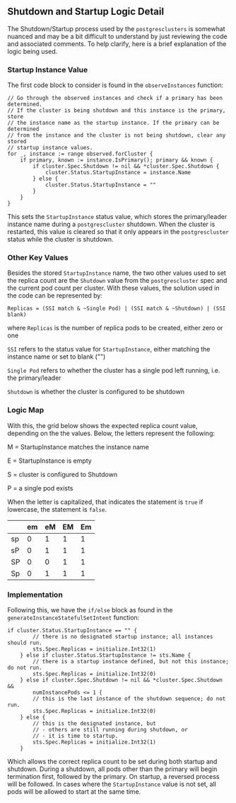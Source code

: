 <!--
 Copyright 2021 Crunchy Data Solutions, Inc.
 Licensed under the Apache License, Version 2.0 (the "License");
 you may not use this file except in compliance with the License.
 You may obtain a copy of the License at

 http://www.apache.org/licenses/LICENSE-2.0

 Unless required by applicable law or agreed to in writing, software
 distributed under the License is distributed on an "AS IS" BASIS,
 WITHOUT WARRANTIES OR CONDITIONS OF ANY KIND, either express or implied.
 See the License for the specific language governing permissions and
 limitations under the License.
-->

## Shutdown and Startup Logic Detail

The Shutdown/Startup process used by the `postgresclusters` is somewhat nuanced
and may be a bit difficult to understand by just reviewing the code and 
associated comments. To help clarify, here is a brief explanation of the logic
being used.

### Startup Instance Value

The first code block to consider is found in the `observeInstances` function:

```
// Go through the observed instances and check if a primary has been determined.
// If the cluster is being shutdown and this instance is the primary, store
// the instance name as the startup instance. If the primary can be determined
// from the instance and the cluster is not being shutdown, clear any stored
// startup instance values.
for _, instance := range observed.forCluster {
	if primary, known := instance.IsPrimary(); primary && known {
		if cluster.Spec.Shutdown != nil && *cluster.Spec.Shutdown {
			cluster.Status.StartupInstance = instance.Name
		} else {
			cluster.Status.StartupInstance = ""
		}
	}
}
```

This sets the `StartupInstance` status value, which stores the primary/leader
instance name during a `postgrescluster` shutdown. When the cluster is restarted,
this value is cleared so that it only appears in the `postgrescluster` status
while the  cluster is shutdown.

### Other Key Values

Besides the stored `StartupInstance` name, the two other values used to set
the replica count are the `Shutdown` value from the `postgrescluster` spec
and the current pod count per cluster. With these values, the solution used 
in the code can be represented by:

`Replicas = (SSI match & ~Single Pod) | (SSI match & ~Shutdown) | (SSI blank)`

where 
`Replicas` is the number of replica pods to be created, either zero or one

`SSI` refers to the status value for `StartupInstance`, either matching the
instance name or set to blank ("")

 `Single Pod` refers to whether the cluster has a single pod left running, i.e.
 the primary/leader

 `Shutdown` is whether the cluster is configured to be shutdown

### Logic Map

With this, the grid below shows the expected replica count value, depending on
the the values. Below, the letters represent the following:

M = StartupInstance matches the instance name

E = StartupInstance is empty

S = cluster is configured to Shutdown

P = a single pod exists

When the letter is capitalized, that indicates the statement is `true`
if lowercase, the statement is `false`.

|    | em | eM | EM | Em |
|----|---|----|----|----|
| sp | 0 | 1 | 1 | 1 |
| sP | 0 | 1 | 1 | 1 |
| SP | 0 | 0 | 1 | 1 |
| Sp | 0 | 1 | 1 | 1 |


### Implementation

Following this, we have the `if/else` block as found in the 
`generateInstanceStatefulSetIntent` function:

```
if cluster.Status.StartupInstance == "" {
		// there is no designated startup instance; all instances should run.
		sts.Spec.Replicas = initialize.Int32(1)
	} else if cluster.Status.StartupInstance != sts.Name {
		// there is a startup instance defined, but not this instance; do not run.
		sts.Spec.Replicas = initialize.Int32(0)
	} else if cluster.Spec.Shutdown != nil && *cluster.Spec.Shutdown &&
		numInstancePods <= 1 {
		// this is the last instance of the shutdown sequence; do not run.
		sts.Spec.Replicas = initialize.Int32(0)
	} else {
		// this is the designated instance, but
		// - others are still running during shutdown, or
		// - it is time to startup.
		sts.Spec.Replicas = initialize.Int32(1)
	}
```

Which allows the correct replica count to be set during both startup and
shutdown. During a shutdown, all pods other than the primary will begin
termination first, followed by the primary. On startup, a reversed process
will be followed. In cases where the `StartupInstance` value is not set, all
pods will be allowed to start at the same time.
